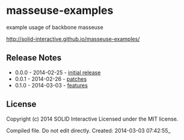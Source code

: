 # masseuse-examples

example usage of backbone masseuse

http://solid-interactive.github.io/masseuse-examples/

## Release Notes
* 0.0.0 - 2014-02-25 - [initial release](https://github.com/Solid-Interactive/masseuse-examples/tree/master/release_notes/0.0.0_2014-02-25.md)
* 0.0.1 - 2014-02-26 - [patches](https://github.com/Solid-Interactive/masseuse-examples/tree/master/release_notes/0.0.1_2014-02-26.md)
* 0.1.0 - 2014-03-03 - [features](https://github.com/Solid-Interactive/masseuse-examples/tree/master/release_notes/0.1.0_2014-03-03.md)


## License
Copyright (c) 2014 SOLID Interactive
Licensed under the MIT license.

Compiled file. Do not edit directly.  Created: 2014-03-03 07:42:55_

